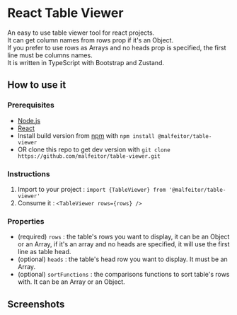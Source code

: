 # React Table Viewer

An easy to use table viewer tool for react projects. \
It can get column names from rows prop if it's an Object. \
If you prefer to use rows as Arrays and no heads prop is specified, the first line must be columns names. \
It is written in TypeScript with Bootstrap and Zustand.

## How to use it

### Prerequisites

- [Node.js](https://nodejs.org/en/)
- [React](https://react.dev/)
- Install build version from [npm](https://www.npmjs.com/) with `npm install @malfeitor/table-viewer`
- OR clone this repo to get dev version with `git clone https://github.com/malfeitor/table-viewer.git`

### Instructions

1. Import to your project : `import {TableViewer} from '@malfeitor/table-viewer'`
1. Consume it : `<TableViewer rows={rows} />`

### Properties

- (required) `rows` : the table's rows you want to display, it can be an Object or an Array, if it's an array and no heads are specified, it will use the first line as table head.
- (optional) `heads` : the table's head row you want to display. It must be an Array.
- (optional) `sortFunctions` : the comparisons functions to sort table's rows with. It can be an Array or an Object.

## Screenshots
